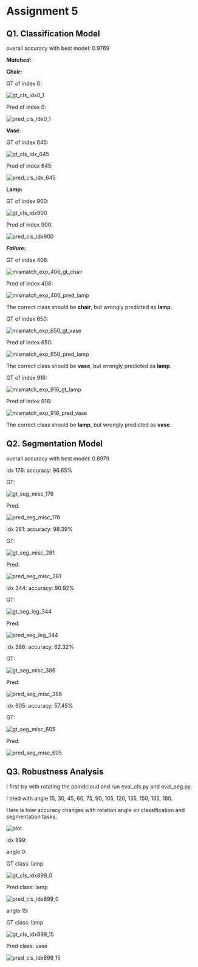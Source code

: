 # Assignment 5

## Q1. Classification Model

overall accuracy with best model: 0.9769

***Matched:***

**Chair:**

GT of index 0:

![gt_cls_idx0_1](/home/haoyus/16825/PS/assignment5/output/gt_cls_idx0_1.gif)

Pred of index 0:

![pred_cls_idx0_1](/home/haoyus/16825/PS/assignment5/output/pred_cls_idx0_1.gif)

**Vase**:

GT of index 645:

![gt_cls_idx_645](/home/haoyus/16825/PS/assignment5/output/gt_cls_idx_645.gif)

Pred of index 645:

![pred_cls_idx_645](/home/haoyus/16825/PS/assignment5/output/pred_cls_idx_645.gif)

**Lamp:**

GT of index 900:

![gt_cls_idx900](/home/haoyus/16825/PS/assignment5/output/gt_cls_idx900.gif)

Pred of index 900:

![pred_cls_idx900](/home/haoyus/16825/PS/assignment5/output/pred_cls_idx900.gif)

***Failure:***

GT of index 406:

![mismatch_exp_406_gt_chair](/home/haoyus/16825/PS/assignment5/output/mismatch_exp_406_gt_chair.gif)

Pred of index 406:

![mismatch_exp_406_pred_lamp](/home/haoyus/16825/PS/assignment5/output/mismatch_exp_406_pred_lamp.gif)

The correct class should be **chair**, but wrongly predicted as **lamp**.



GT of index 650:

![mismatch_exp_650_gt_vase](/home/haoyus/16825/PS/assignment5/output/mismatch_exp_650_gt_vase.gif)

Pred of index 650:

![mismatch_exp_650_pred_lamp](/home/haoyus/16825/PS/assignment5/output/mismatch_exp_650_pred_lamp.gif)

The correct class should be **vase**, but wrongly predicted as **lamp**.



GT of index 916:

![mismatch_exp_916_gt_lamp](/home/haoyus/16825/PS/assignment5/output/mismatch_exp_916_gt_lamp.gif)

Pred of index 916:

![mismatch_exp_916_pred_vase](/home/haoyus/16825/PS/assignment5/output/mismatch_exp_916_pred_vase.gif)

The correct class should be **lamp**, but wrongly predicted as **vase**.

## Q2. Segmentation Model 

overall accuracy with best model: 0.8979

idx 176: accuracy: 96.65%

GT:

![gt_seg_misc_176](/home/haoyus/16825/PS/assignment5/output/gt_seg_misc_176.gif)

Pred:

![pred_seg_misc_176](/home/haoyus/16825/PS/assignment5/output/pred_seg_misc_176.gif)

idx 281: accuracy: 98.39%

GT:

![gt_seg_misc_281](/home/haoyus/16825/PS/assignment5/output/gt_seg_misc_281.gif)

Pred:

![pred_seg_misc_281](/home/haoyus/16825/PS/assignment5/output/pred_seg_misc_281.gif)

idx 344: accuracy: 90.92%

GT:

![gt_seg_leg_344](/home/haoyus/16825/PS/assignment5/output/gt_seg_leg_344.gif)

Pred:

![pred_seg_leg_344](/home/haoyus/16825/PS/assignment5/output/pred_seg_leg_344.gif)

idx 386: accuracy: 62.32%

GT:

![gt_seg_misc_386](/home/haoyus/16825/PS/assignment5/output/gt_seg_misc_386.gif)

Pred:

![pred_seg_misc_386](/home/haoyus/16825/PS/assignment5/output/pred_seg_misc_386.gif)

idx 605: accuracy: 57.45%

GT:

![gt_seg_misc_605](/home/haoyus/16825/PS/assignment5/output/gt_seg_misc_605.gif)

Pred:

![pred_seg_misc_605](/home/haoyus/16825/PS/assignment5/output/pred_seg_misc_605.gif)

## Q3. Robustness Analysis

I first try with rotating the poindcloud and run eval_cls.py and eval_seg.py.

I tried with angle 15, 30, 45, 60, 75, 90, 105, 120, 135, 150, 165, 180.

Here is how accuracy changes with rotation angle on classification and segmentation tasks.

![plot](/home/haoyus/16825/PS/assignment5/output/plot.png)

idx 899:

angle 0:

GT class: lamp

![gt_cls_idx899_0](/home/haoyus/16825/PS/assignment5/output/gt_cls_idx899_0.gif)

Pred class: lamp

![pred_cls_idx899_0](/home/haoyus/16825/PS/assignment5/output/pred_cls_idx899_0.gif)

angle 15:

GT class: lamp

![gt_cls_idx899_15](/home/haoyus/16825/PS/assignment5/output/gt_cls_idx899_15.gif)

Pred class: vase

![pred_cls_idx899_15](/home/haoyus/16825/PS/assignment5/output/pred_cls_idx899_15.gif)

